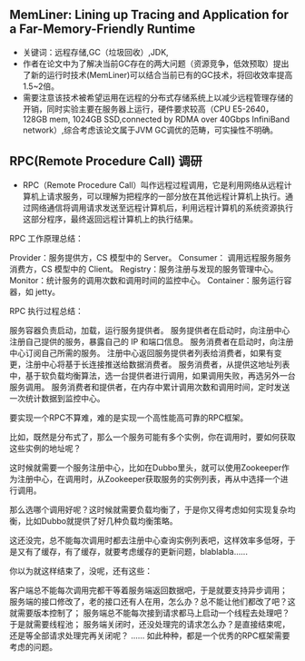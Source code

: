 ## MemLiner: Lining up Tracing and Application for a Far-Memory-Friendly Runtime
- 关键词：远程存储,GC（垃圾回收）,JDK,
- 作者在论文中为了解决当前GC存在的两大问题（资源竞争，低效预取）提出了新的运行时技术(MemLiner)可以结合当前已有的GC技术，将回收效率提高1.5~2倍。
- 需要注意该技术被希望运用在远程的分布式存储系统上以减少远程管理存储的开销，同时实验主要在服务器上运行，硬件要求较高（CPU E5-2640，128GB mem, 1024GB SSD,connected by RDMA over 40Gbps InfiniBand network）,综合考虑该论文属于JVM GC调优的范畴，可实操性不明确。

## RPC(Remote Procedure Call) 调研
- RPC（Remote Procedure Call）叫作远程过程调用，它是利用网络从远程计算机上请求服务，可以理解为把程序的一部分放在其他远程计算机上执行。通过网络通信将调用请求发送至远程计算机后，利用远程计算机的系统资源执行这部分程序，最终返回远程计算机上的执行结果。
  
RPC 工作原理总结：

Provider：服务提供方，CS 模型中的 Server。
Consumer： 调用远程服务服务消费方，CS 模型中的 Client。
Registry：服务注册与发现的服务管理中心。
Monitor：统计服务的调用次数和调用时间的监控中心。
Container：服务运行容器，如 jetty。

RPC 执行过程总结：

服务容器负责启动，加载，运行服务提供者。
服务提供者在启动时，向注册中心注册自己提供的服务，暴露自己的 IP 和端口信息。
服务消费者在启动时，向注册中心订阅自己所需的服务。
注册中心返回服务提供者列表给消费者，如果有变更，注册中心将基于长连接推送给数据消费者。
服务消费者，从提供这地址列表中，基于软负载均衡算法，选一台提供者进行调用，如果调用失败，再选另外一台服务调用。
服务消费者和提供者，在内存中累计调用次数和调用时间，定时发送一次统计数据到监控中心。

要实现一个RPC不算难，难的是实现一个高性能高可靠的RPC框架。

比如，既然是分布式了，那么一个服务可能有多个实例，你在调用时，要如何获取这些实例的地址呢？

这时候就需要一个服务注册中心，比如在Dubbo里头，就可以使用Zookeeper作为注册中心，在调用时，从Zookeeper获取服务的实例列表，再从中选择一个进行调用。

那么选哪个调用好呢？这时候就需要负载均衡了，于是你又得考虑如何实现复杂均衡，比如Dubbo就提供了好几种负载均衡策略。

这还没完，总不能每次调用时都去注册中心查询实例列表吧，这样效率多低呀，于是又有了缓存，有了缓存，就要考虑缓存的更新问题，blablabla......

你以为就这样结束了，没呢，还有这些：

客户端总不能每次调用完都干等着服务端返回数据吧，于是就要支持异步调用；
服务端的接口修改了，老的接口还有人在用，怎么办？总不能让他们都改了吧？这就需要版本控制了；
服务端总不能每次接到请求都马上启动一个线程去处理吧？于是就需要线程池；
服务端关闭时，还没处理完的请求怎么办？是直接结束呢，还是等全部请求处理完再关闭呢？
......
如此种种，都是一个优秀的RPC框架需要考虑的问题。

